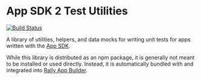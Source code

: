 App SDK 2 Test Utilities
=================
[![Build Status](https://travis-ci.org/RallyApps/sdk2-test-utils.png?branch=master)](https://travis-ci.org/RallyApps/sdk2-test-utils)

A library of utilities, helpers, and data mocks for writing unit tests for apps written with the [App SDK](https://help.rallydev.com/apps/2.1/doc/).

While this library is distributed as an npm package, it is generally not meant to be installed or used directly.  Instead, it is automatically bundled with and integrated into [Rally App Builder](https://github.com/RallyApps/rally-app-builder#test).
